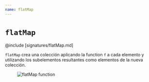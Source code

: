 ```yaml
---
name: flatMap
---
```


# `flatMap`

@include [signatures/flatMap.md]

`flatMap` crea una colección aplicando la function `f` a cada elemento y utilizando los subelementos resultantes como elementos de la nueva colección.

<figure class="diagram">
  <img src="../images/flatMap.svg" alt="flatMap function">
  <!-- <figcaption class="diagram-desc"></figcaption> -->
</figure>
